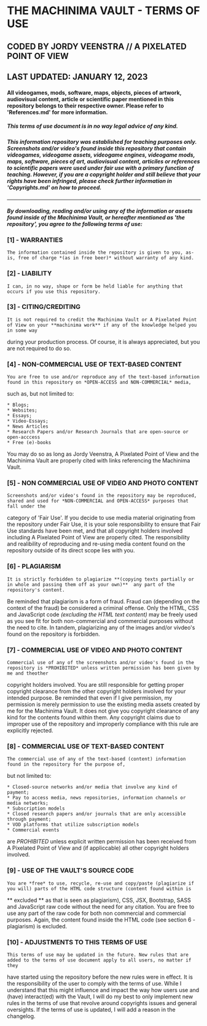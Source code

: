 # THE MACHINIMA VAULT - TERMS OF USE

## CODED BY JORDY VEENSTRA // A PIXELATED POINT OF VIEW

## LAST UPDATED: JANUARY 12, 2023

#### All videogames, mods, software, maps, objects, pieces of artwork, audiovisual content, article or scientific paper mentioned in this repository belongs to their respective owner. Please refer to 'References.md' for more information.

##### This terms of use document is in no way legal advice of any kind.

##### This information repository was established for teaching purposes only. Screenshots and/or video's found inside this repository that contain videogames, videogame assets, videogame engines, videogame mods, maps, software, pieces of art, audiovisual content, articiles or references to scientific papers were used under fair use with a primary function of teaching. However, if you are a copyright holder and still believe that your rights have been infringed, please check further information in 'Copyrights.md' on how to proceed.

---

##### By downloading, reading and/or using any of the information or assets found inside of the Machinima Vault, or hereafter mentioned as 'the repository', you agree to the following terms of use:

### [1] - WARRANTIES

    The information contained inside the repository is given to you, as-is, free of charge *(as in free beer)* without warranty of any kind.

### [2] - LIABILITY

    I can, in no way, shape or form be held liable for anything that occurs if you use this repository.

### [3] - CITING/CREDITING

    It is not required to credit the Machinima Vault or A Pixelated Point of View on your **machinima work** if any of the knowledge helped you in some way

during your production process. Of course, it is always appreciated, but you are not required to do so.

### [4] - NON-COMMERCIAL USE OF TEXT-BASED CONTENT

    You are free to use and/or reproduce any of the text-based information found in this repository on *OPEN-ACCESS and NON-COMMERCIAL* media,

such as, but not limited to:

    * Blogs;
    * Websites;
    * Essays;
    * Video-Essays;
    * News Articles
    * Research Papers and/or Research Journals that are open-source or open-acccess
    * Free (e)-books

You may do so as long as Jordy Veenstra, A Pixelated Point of View and the Machinima Vault are properly cited with links referencing the Machinima Vault.

### [5] - NON COMMERCIAL USE OF VIDEO AND PHOTO CONTENT

    Screenshots and/or video's found in the repository may be reproduced, shared and used for *NON-COMMERCIAL and OPEN-ACCESS* purposes that fall under the

category of 'Fair Use'. If you decide to use media material originating from the repository under Fair Use, it is your sole responsibility to ensure that
Fair Use standards have been met, and that all copyright holders involved including A Pixelated Point of View are properly cited. The responsibility
and realibility of reproducing and re-using media content found on the repository outside of its direct scope lies with you.

### [6] - PLAGIARISM

    It is strictly forbidden to plagiarize **(copying texts partially or in whole and passing them off as your own)**  any part of the repository's content.

Be reminded that plagiarism is a form of fraud. Fraud can (depending on the context of the fraud) be considered a criminal offense. Only the HTML, CSS and JavaScript code _(excluding the HTML text content)_ may be freely used as you see fit for both non-commercial and commercial purposes without the need to cite.
In tandem, plagiarizing any of the images and/or vivdeo's found on the repository is forbidden.

### [7] - COMMERCIAL USE OF VIDEO AND PHOTO CONTENT

    Commercial use of any of the screenshots and/or video's found in the repository is *PROHIBITED* unless written permission has been given by me and theother

copyright holders involved. You are still responsible for getting proper copyright clearance from the other copyright holders involved for your intended purpose. Be reminded that even if I give permission, my permission is merely permission to use the existing media assets created by me for the Machinima Vault. It does not give you copyright clearance of any kind for the contents found within them. Any copyright claims due to improper use of the repository and improperly compliance with this rule are explicitly rejected.

### [8] - COMMERCIAL USE OF TEXT-BASED CONTENT

    The commercial use of any of the text-based (content) information found in the repository for the purpose of,

but not limited to:

    * Closed-source networks and/or media that involve any kind of payment;
    * Pay to access media, news repositories, information channels or media networks;
    * Subscription models
    * Closed research papers and/or journals that are only accessible through payment;
    * VOD platforms that utilize subscription models
    * Commercial events

are _PROHIBITED_ unless explicit written permission has been received from A Pixelated Point of View and (if appliccable) all other copyright holders involved.

### [9] - USE OF THE VAULT'S SOURCE CODE

    You are *free* to use, recycle, re-use and copy/paste (plagiarize if you will) parts of the HTML code structure (content found within is

** excluded ** as that is seen as plagiarism), CSS, JSX, Bootstrap, SASS and JavaScript raw code without the need for any citation. You are free to use any part of the raw code for both non commercial and commercial purposes. Again, the content found inside the HTML code (see section 6 - plagiarism) is excluded.

### [10] - ADJUSTMENTS TO THIS TERMS OF USE

    This terms of use may be updated in the future. New rules that are added to the terms of use document apply to all users, no matter if they

have started using the repository before the new rules were in effect. It is the responsibility of the user to comply with the terms of use. While I understand that this might influence and impact the way how users use and (have) interact(ed) with the Vault, I will do my best to only implement new rules in the terms of use that revolve around copyrights issues and general oversights. If the terms of use is updated, I will add a reason in the changelog.
